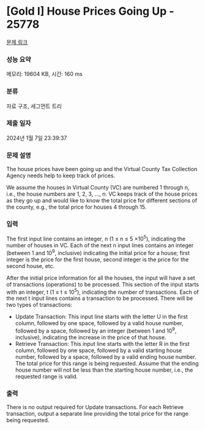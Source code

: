 # [Gold I] House Prices Going Up - 25778 

[문제 링크](https://www.acmicpc.net/problem/25778) 

### 성능 요약

메모리: 19604 KB, 시간: 160 ms

### 분류

자료 구조, 세그먼트 트리

### 제출 일자

2024년 1월 7일 23:39:37

### 문제 설명

<p>The house prices have been going up and the Virtual County Tax Collection Agency needs help to keep track of prices.</p>

<p>We assume the houses in Virtual County (VC) are numbered 1 through n, i.e., the house numbers are 1, 2, 3, …, n. VC keeps track of the house prices as they go up and would like to know the total price for different sections of the county, e.g., the total price for houses 4 through 15.</p>

### 입력 

 <p>The first input line contains an integer, n (1 ≤ n ≤ 5 ×10<sup>5</sup>), indicating the number of houses in VC. Each of the next n input lines contains an integer (between 1 and 10<sup>9</sup>, inclusive) indicating the initial price for a house; first integer is the price for the first house, second integer is the price for the second house, etc.</p>

<p>After the initial price information for all the houses, the input will have a set of transactions (operations) to be processed. This section of the input starts with an integer, t (1 ≤ t ≤ 10<sup>5</sup>), indicating the number of transactions. Each of the next t input lines contains a transaction to be processed. There will be two types of transactions:</p>

<ul>
	<li>Update Transaction: This input line starts with the letter U in the first column, followed by one space, followed by a valid house number, followed by a space, followed by an integer (between 1 and 10<sup>9</sup>, inclusive), indicating the increase in the price of that house.</li>
	<li>Retrieve Transaction: This input line starts with the letter R in the first column, followed by one space, followed by a valid starting house number, followed by a space, followed by a valid ending house number. The total price for this range is being requested. Assume that the ending house number will not be less than the starting house number, i.e., the requested range is valid.</li>
</ul>

### 출력 

 <p>There is no output required for Update transactions. For each Retrieve transaction, output a separate line providing the total price for the range being requested.</p>

